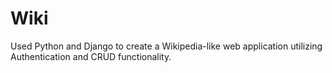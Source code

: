 # Wiki
Used Python and Django to create a Wikipedia-like web application utilizing Authentication and CRUD functionality.
